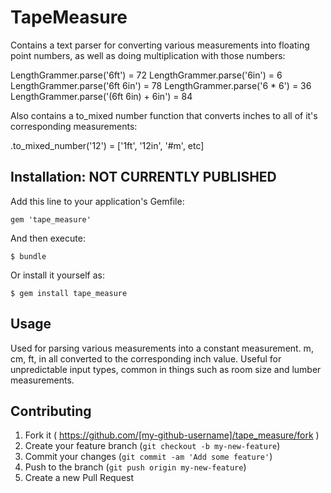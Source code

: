 # TapeMeasure

Contains a text parser for converting various measurements into floating point numbers, as well as doing multiplication with those numbers:

LengthGrammer.parse('6ft') = 72
LengthGrammer.parse('6in') = 6
LengthGrammer.parse('6ft 6in') = 78
LengthGrammer.parse('6 * 6') = 36
LengthGrammer.parse('(6ft 6in) + 6in') = 84

Also contains a to_mixed number function that converts inches to all of it's corresponding measurements:

.to_mixed_number('12') = ['1ft', '12in', '#m', etc]

## Installation: NOT CURRENTLY PUBLISHED


Add this line to your application's Gemfile:

    gem 'tape_measure'

And then execute:

    $ bundle

Or install it yourself as:

    $ gem install tape_measure

## Usage

Used for parsing various measurements into a constant measurement. m, cm, ft, in all converted to the corresponding inch
value. Useful for unpredictable input types, common in things such as room size and lumber measurements.

## Contributing

1. Fork it ( https://github.com/[my-github-username]/tape_measure/fork )
2. Create your feature branch (`git checkout -b my-new-feature`)
3. Commit your changes (`git commit -am 'Add some feature'`)
4. Push to the branch (`git push origin my-new-feature`)
5. Create a new Pull Request
